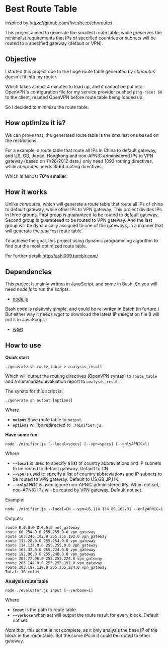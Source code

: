 Best Route Table
================

Inspired by https://github.com/fivesheep/chnroutes.

This project aimed to generate the smallest route table,
while preserves the minimalist requirements that IPs of
specified countries or subnets will be routed to a
specified gateway (default or VPN).


Objective
---------

I started this project due to the huge route table
generated by *chnroutes* doesn't fit into my router.

Which takes almost 4 minutes to load up, and it cannot be
put into OpenVPN's configuration file for my service
provider pushed `ping-reset 60` to the client, reseted
OpenVPN before route table being loaded up.

So I decided to minimize the route table.


How optimize it is?
-------------------

We can prove that, the generated route table is the smallest
one based on the restrictions.

For a example, a route table that route all IPs in China to
default gateway, and US, GB, Japan, Hongkong and non-APNIC
administered IPs to VPN gateway (based on 11/26/2012 data,)
only need 1093 routing directives, while *chnroutes* needs
3563 routing directives.

Which is almost **70% smaller**.


How it works
------------

Unlike *chnroutes*, which will generate a route table that
route all IPs of china to default gateway, while other
IPs to VPN gateway.  This project divides IPs in three
groups. First group is guaranteed to be routed to default
gateway, Second group is guaranteed to be routed to VPN
gateway. And the last group will be dynamically assigned
to one of the gateways, in a manner that will generate
the smallest route table.

To achieve the goal, this project using dynamic programming
algorithm to find out the most optimized route table.

For further detail: http://ashi009.tumblr.com/


Dependencies
------------

This project is mainly written in JavaScript, and some in Bash.
So you will need *node.js* to run the scripts.

  * [node.js](nodejs.org)

Bash code is relatively simple, and could be re-writen in Batch
(in furture.) But either way it needs *wget* to download the
latest IP delegation file (I will put it in JavaScript.)

  * [wget](http://www.gnu.org/software/wget/)


How to use
----------

**Quick start**

    ./generate.sh route_table > analysis_result

Which will output the routing directives (OpenVPN syntax) to
`route_table` and a summarized evaluation report to `analysis_result`.

The synatx for this script is:

    ./generate.sh output [options]

Where

  * **`output`** Save route table to `output`.
  * **`options`** will be redirected to `./minifier.js`.


**Have some fun**

    node ./minifier.js [--local=specs] [--vpn=specs] [--onlyAPNIC=1]

Where

  * **`--local`** is used to specify a list of country abbreviations and
    IP subnets to be routed to default gateway. Default to CN.
  * **`--vpn`** is used to specify a list of country abbreviations and IP
    subnets to be routed to VPN gateway. Default to US,GB,JP,HK.
  * **`--onlyAPNIC`** is used ignore non-APNIC administered IPs. When not
    set, non-APNIC IPs will be routed by VPN gateway. Default not set.

Example:

    node ./minifier.js --local=CN --vpn=US,114.134.80.162/31 --onlyAPNIC=1

Outputs:

    route 0.0.0.0 0.0.0.0 net_gateway
    route 60.254.0.0 255.255.0.0 vpn_gateway
    route 103.246.192.0 255.255.192.0 vpn_gateway
    route 113.28.0.0 255.254.0.0 vpn_gateway
    route 114.134.0.0 255.255.0.0 vpn_gateway
    route 163.32.0.0 255.224.0.0 vpn_gateway
    route 192.96.0.0 255.240.0.0 vpn_gateway
    route 202.72.96.0 255.255.224.0 vpn_gateway
    route 203.144.0.0 255.255.192.0 vpn_gateway
    route 203.187.128.0 255.255.224.0 vpn_gateway
    Total: 10 rules


**Analysis route table**

    node ./evaluator.js input [--verbose=1]

Where

  * **`input`** is the path to route table.
  * **`--verbose`** when set will output the route result for every block.
    Default not set.

*Note that*, this script is not complete, as it only analysis the base
IP of the block in the route table. But the some IPs in it could be routed
to other gateway.
